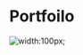 # Portfoilo

![](https://github.com/becooni/Portfoilo/blob/main/video/umsun_join.gif "width:100px;")
